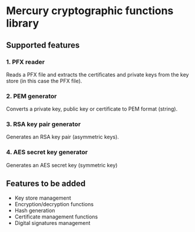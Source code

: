 # Mercury cryptographic functions library

## Supported features

### 1. PFX reader
Reads a PFX file and extracts the certificates and private keys from the key store (in this case the PFX file).

### 2. PEM generator
Converts a private key, public key or certificate to PEM format (string).

### 3. RSA key pair generator
Generates an RSA key pair (asymmetric keys).

### 4. AES secret key generator
Generates an AES secret key (symmetric key)


## Features to be added

- Key store management
- Encryption/decryption functions
- Hash generation
- Certificate management functions
- Digital signatures management